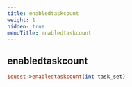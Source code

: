 ```yaml
---
title: enabledtaskcount
weight: 1
hidden: true
menuTitle: enabledtaskcount
---
```

## enabledtaskcount
```perl
$quest->enabledtaskcount(int task_set)
```